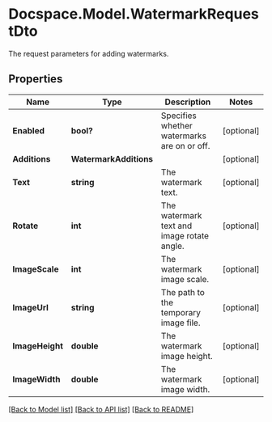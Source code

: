 # Docspace.Model.WatermarkRequestDto
The request parameters for adding watermarks.

## Properties

Name | Type | Description | Notes
------------ | ------------- | ------------- | -------------
**Enabled** | **bool?** | Specifies whether watermarks are on or off. | [optional] 
**Additions** | **WatermarkAdditions** |  | [optional] 
**Text** | **string** | The watermark text. | [optional] 
**Rotate** | **int** | The watermark text and image rotate angle. | [optional] 
**ImageScale** | **int** | The watermark image scale. | [optional] 
**ImageUrl** | **string** | The path to the temporary image file. | [optional] 
**ImageHeight** | **double** | The watermark image height. | [optional] 
**ImageWidth** | **double** | The watermark image width. | [optional] 

[[Back to Model list]](../README.md#documentation-for-models) [[Back to API list]](../README.md#documentation-for-api-endpoints) [[Back to README]](../README.md)

